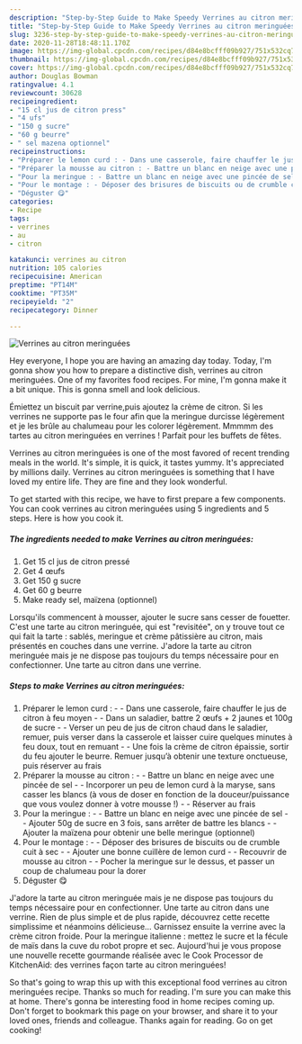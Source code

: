 ```yaml
---
description: "Step-by-Step Guide to Make Speedy Verrines au citron meringuées"
title: "Step-by-Step Guide to Make Speedy Verrines au citron meringuées"
slug: 3236-step-by-step-guide-to-make-speedy-verrines-au-citron-meringuees
date: 2020-11-28T18:48:11.170Z
image: https://img-global.cpcdn.com/recipes/d84e8bcfff09b927/751x532cq70/verrines-au-citron-meringuees-photo-principale-de-la-recette.jpg
thumbnail: https://img-global.cpcdn.com/recipes/d84e8bcfff09b927/751x532cq70/verrines-au-citron-meringuees-photo-principale-de-la-recette.jpg
cover: https://img-global.cpcdn.com/recipes/d84e8bcfff09b927/751x532cq70/verrines-au-citron-meringuees-photo-principale-de-la-recette.jpg
author: Douglas Bowman
ratingvalue: 4.1
reviewcount: 30628
recipeingredient:
- "15 cl jus de citron press"
- "4 ufs"
- "150 g sucre"
- "60 g beurre"
- " sel mazena optionnel"
recipeinstructions:
- "Préparer le lemon curd : - Dans une casserole, faire chauffer le jus de citron à feu moyen - Dans un saladier, battre 2 œufs + 2 jaunes et 100g de sucre - Verser un peu de jus de citron chaud dans le saladier, remuer, puis verser dans la casserole et laisser cuire quelques minutes à feu doux, tout en remuant - Une fois la crème de citron épaissie, sortir du feu ajouter le beurre. Remuer jusqu’à obtenir une texture onctueuse, puis réserver au frais"
- "Préparer la mousse au citron : - Battre un blanc en neige avec une pincée de sel - Incorporer un peu de lemon curd à la maryse, sans casser les blancs (à vous de doser en fonction de la douceur/puissance que vous voulez donner à votre mousse !) - Réserver au frais"
- "Pour la meringue : - Battre un blanc en neige avec une pincée de sel - Ajouter 50g de sucre en 3 fois, sans arrêter de battre les blancs - Ajouter la maïzena pour obtenir une belle meringue (optionnel)"
- "Pour le montage : - Déposer des brisures de biscuits ou de crumble cuit à sec - Ajouter une bonne cuillère de lemon curd - Recouvrir de mousse au citron - Pocher la meringue sur le dessus, et passer un coup de chalumeau pour la dorer"
- "Déguster 😋"
categories:
- Recipe
tags:
- verrines
- au
- citron

katakunci: verrines au citron 
nutrition: 105 calories
recipecuisine: American
preptime: "PT14M"
cooktime: "PT35M"
recipeyield: "2"
recipecategory: Dinner

---
```



![Verrines au citron meringuées](https://img-global.cpcdn.com/recipes/d84e8bcfff09b927/751x532cq70/verrines-au-citron-meringuees-photo-principale-de-la-recette.jpg)

Hey everyone, I hope you are having an amazing day today. Today, I'm gonna show you how to prepare a distinctive dish, verrines au citron meringuées. One of my favorites food recipes. For mine, I'm gonna make it a bit unique. This is gonna smell and look delicious.

Émiettez un biscuit par verrine,puis ajoutez la crème de citron. Si les verrines ne supporte pas le four afin que la meringue durcisse légèrement et je les brûle au chalumeau pour les colorer légèrement. Mmmmm des tartes au citron meringuées en verrines ! Parfait pour les buffets de fêtes.

Verrines au citron meringuées is one of the most favored of recent trending meals in the world. It's simple, it is quick, it tastes yummy. It's appreciated by millions daily. Verrines au citron meringuées is something that I have loved my entire life. They are fine and they look wonderful.


To get started with this recipe, we have to first prepare a few components. You can cook verrines au citron meringuées using 5 ingredients and 5 steps. Here is how you cook it.

<!--inarticleads1-->

##### The ingredients needed to make Verrines au citron meringuées:

1. Get 15 cl jus de citron pressé
1. Get 4 œufs
1. Get 150 g sucre
1. Get 60 g beurre
1. Make ready  sel, maïzena (optionnel)


Lorsqu&#39;ils commencent à mousser, ajouter le sucre sans cesser de fouetter. C&#39;est une tarte au citron meringuée, qui est &#34;revisitée&#34;, on y trouve tout ce qui fait la tarte : sablés, meringue et crème pâtissière au citron, mais présentés en couches dans une verrine. J&#39;adore la tarte au citron meringuée mais je ne dispose pas toujours du temps nécessaire pour en confectionner. Une tarte au citron dans une verrine. 

<!--inarticleads2-->

##### Steps to make Verrines au citron meringuées:

1. Préparer le lemon curd : - - Dans une casserole, faire chauffer le jus de citron à feu moyen - - Dans un saladier, battre 2 œufs + 2 jaunes et 100g de sucre - - Verser un peu de jus de citron chaud dans le saladier, remuer, puis verser dans la casserole et laisser cuire quelques minutes à feu doux, tout en remuant - - Une fois la crème de citron épaissie, sortir du feu ajouter le beurre. Remuer jusqu’à obtenir une texture onctueuse, puis réserver au frais
1. Préparer la mousse au citron : - - Battre un blanc en neige avec une pincée de sel - - Incorporer un peu de lemon curd à la maryse, sans casser les blancs (à vous de doser en fonction de la douceur/puissance que vous voulez donner à votre mousse !) - - Réserver au frais
1. Pour la meringue : - - Battre un blanc en neige avec une pincée de sel - - Ajouter 50g de sucre en 3 fois, sans arrêter de battre les blancs - - Ajouter la maïzena pour obtenir une belle meringue (optionnel)
1. Pour le montage : - - Déposer des brisures de biscuits ou de crumble cuit à sec - - Ajouter une bonne cuillère de lemon curd - - Recouvrir de mousse au citron - - Pocher la meringue sur le dessus, et passer un coup de chalumeau pour la dorer
1. Déguster 😋


J&#39;adore la tarte au citron meringuée mais je ne dispose pas toujours du temps nécessaire pour en confectionner. Une tarte au citron dans une verrine. Rien de plus simple et de plus rapide, découvrez cette recette simplissime et néanmoins délicieuse… Garnissez ensuite la verrine avec la crème citron froide. Pour la meringue italienne : mettez le sucre et la fécule de maïs dans la cuve du robot propre et sec. Aujourd&#39;hui je vous propose une nouvelle recette gourmande réalisée avec le Cook Processor de KitchenAid: des verrines façon tarte au citron meringuées! 

So that's going to wrap this up with this exceptional food verrines au citron meringuées recipe. Thanks so much for reading. I'm sure you can make this at home. There's gonna be interesting food in home recipes coming up. Don't forget to bookmark this page on your browser, and share it to your loved ones, friends and colleague. Thanks again for reading. Go on get cooking!
